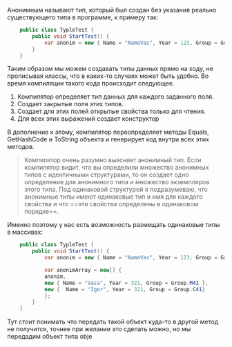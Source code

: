 Анонимным называют тип, который был создан без указания реально существующего типа в программе, к примеру так:
```csharp
    public class TypleTest {
        public void StartTest() {
            var anonim = new { Name = "NameVas", Year = 123, Group = Group.C41 };
        }
    }
```
Таким образом мы можем создавать типы данных прямо на ходу, не прописывая классы, что в каких-то случаях может быть удобно.
Во время компиляции такого кода происходит следующее.
1) Компилятор определяет тип данных для каждого заданного поля.
2) Создает закрытые поля этих типов.
3) Создает для этих полей открытые свойства только для чтения.
4) Для всех этих выражений создает конструктор

В дополнение к этому, компилятор переопределяет методы Equals, GetHashCode и ToString объекта и генерирует код внутри всех этих методов.

> Компилятор очень разумно выясняет анонимный тип. Если компилятор видит, что вы определили множество анонимных типов с идентичными структурами, то он создает одно определение для анонимного типа и множество экземпляров этого типа. Под одинаковой структурой я подразумеваю, что анонимные типы имеют одинаковые тип и имя для каждого свойства и что ==эти свойства определены в одинаковом порядке==.

Именно поэтому у нас есть возможность размещать одинаковые типы в массивах:
```csharp
    public class TypleTest {
        public void StartTest() {
            var anonim = new { Name = "NameVas", Year = 123, Group = Group.C41 };

            var anonimArray = new[] {
            anonim,
            new { Name = "Vasa", Year = 321, Group = Group.M41 },
            new {  Name = "Igor", Year = 321, Group = Group.C41}
            };
        }
    }
```
Тут стоит понимать что передать такой объект куда-то в другой метод не получится, точнее при желании это сделать можно, но мы передадим объект типа obje
